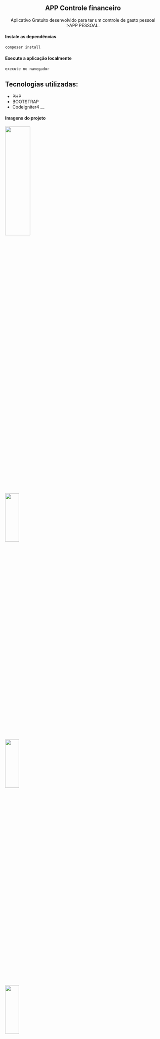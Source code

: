 
  <h2 align="center">APP Controle financeiro</h2>


 <p align="center">
    Aplicativo Gratuito desenvolvido para ter um controle de gasto pessoal >APP PESSOAL</a>.<br>   
  </p>
   
  
  #### Instale as dependências

```sh
composer install
```

#### Execute a aplicação localmente

```sh
execute no navegador
```

## Tecnologias utilizadas:
- PHP
- BOOTSTRAP
- CodeIgniter4
\_\_

#### Imagens do projeto




<img src=https://github.com/fabiojr933/erp-financeiro/assets/41793614/653848c2-a22d-4184-9b29-c7fa9580aff9 width=40% height=30%>
 <p  
 </p>
<img src="https://github.com/fabiojr933/Control-APP/assets/41793614/9e5eb0b0-3e6a-4b8c-bc7a-56bc99e8d764" width=30% height=20%>
 <p  
 </p>
<img src="https://github.com/fabiojr933/Control-APP/assets/41793614/1a07c0f6-e9ff-42bb-9e62-c4ae2bbf2910" width=30% height=20%>
 <p  
 </p>
<img src="https://github.com/fabiojr933/Control-APP/assets/41793614/9adab126-ce10-4427-bc19-a850fa910ab1" width=30% height=20%>
 <p  
 </p>
<img src="https://github.com/fabiojr933/Control-APP/assets/41793614/a7c87614-50bc-4508-b735-890fe39e6532" width=30% height=20%>
 <p  
 </p>
<img src="https://github.com/fabiojr933/Control-APP/assets/41793614/335ae302-c59f-49ed-bf81-249957f25748" width=30% height=20%>
 <p  
 </p>
<img src="https://github.com/fabiojr933/Control-APP/assets/41793614/d6ab70a5-2669-441c-a71e-ca0d3efe4090" width=30% height=20%>



